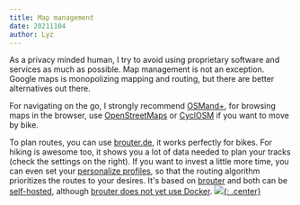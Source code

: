 ```yaml
---
title: Map management
date: 20211104
author: Lyz
---
```


As a privacy minded human, I try to avoid using proprietary software and
services as much as possible. Map management is not an exception. Google maps is
monopolizing mapping and routing, but there are better alternatives out there.

For navigating on the go, I strongly recommend [OSMand+](osmand.md), for
browsing maps in the browser, use [OpenStreetMaps](https://osm.org) or
[CyclOSM](https://www.cyclosm.org) if you want to move by bike.

To plan routes, you can use [brouter.de](https://brouter.de/brouter-web), it
works perfectly for bikes. For hiking is awesome too, it shows you a lot of data
needed to plan your tracks (check the settings on the right). If you want to
invest a little more time, you can even set your [personalize
profiles](https://github.com/poutnikl/Brouter-profiles/wiki/Hiking-profiles), so
that the routing algorithm prioritizes the routes to your desires. It's based on
[brouter](https://github.com/abrensch/brouter) and both can be
[self-hosted](https://github.com/nrenner/brouter-web), although [brouter does
not yet use Docker](https://github.com/abrensch/brouter/issues/359).
[![](not-by-ai.svg){: .center}](https://notbyai.fyi)
